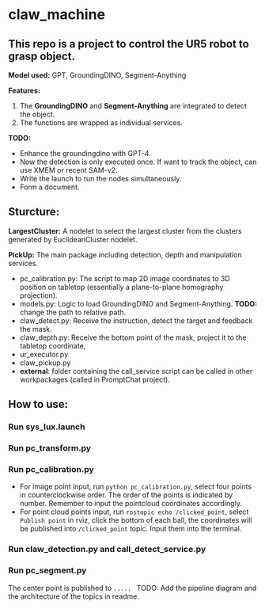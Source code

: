 # claw_machine

## This repo is a project to control the UR5 robot to grasp object. 
**Model used:** 
GPT, GroundingDINO, Segment-Anything

**Features:** 
1. The **GroundingDINO** and **Segment-Anything** are integrated to detect the object.
2. The functions are wrapped as individual services. 

**TODO:**
- Enhance the groundingdino with GPT-4.
- Now the detection is only executed once. If want to track the object, can use XMEM or recent SAM-v2.
- Write the launch to run the nodes simultaneously.
- Form a document.


## Sturcture:

**LargestCluster:** A nodelet to select the largest cluster from the clusters generated by EuclideanCluster nodelet.

**PickUp:** The main package including detection, depth and manipulation services.
- pc_calibration.py: The script to map 2D image coordinates to 3D position on tabletop (essentially a plane-to-plane homography projection).
- models.py: Logic to load GroundingDINO and Segment-Anything. **TODO:** change the path to relative path.
- claw_detect.py: Receive the instruction, detect the target and feedback the mask.
- claw_depth.py: Receive the bottom point of the mask, project it to the tabletop coordinate, 
- ur_executor.py
- claw_pickup.py
- **external**: folder containing the call_service script can be called in other workpackages (called in PromptChat project).


## How to use:
### Run sys_lux.launch
### Run pc_transform.py

### Run pc_calibration.py
 - For image point input, run `python pc_calibration.py`, select four points in counterclockwise order. The order of the points is indicated by number. Remember to input the pointcloud coordinates accordingly.
 - For point cloud points input, run `rostopic echo /clicked_point`, select `Publish point` in rviz, click the bottom of each ball, the coordinates will be published into `/clicked_point` topic. Input them into the terminal.
### Run claw_detection.py and call_detect_service.py

### Run pc_segment.py
The center point is published to `..... ` TODO: Add the pipeline diagram and the architecture of the topics in readme.
